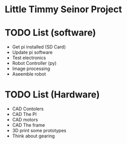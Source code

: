 # Little Timmy Seinor Project

# TODO List (software)
 - Get pi installed (SD Card)
 - Update pi software
 - Test electronics
 - Robot Controller (py)
 - Image processing
 - Aseemble robot

# TODO List (Hardware)
 - CAD Contolers 
 - CAD The PI
 - CAD motors
 - CAD The frame
 - 3D print some prototypes
 - Think about gearing